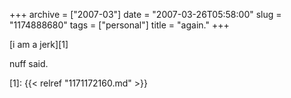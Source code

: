 +++
archive = ["2007-03"]
date = "2007-03-26T05:58:00"
slug = "1174888680"
tags = ["personal"]
title = "again."
+++

[i am a jerk][1]

nuff said.

[1]: {{< relref "1171172160.md" >}}

